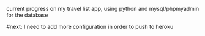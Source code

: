 current progress on my travel list app, using python and mysql/phpmyadmin for the database

#next: I need to add more configuration in order to push to heroku
